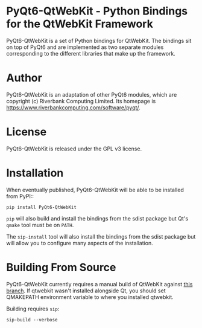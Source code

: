 # PyQt6-QtWebKit - Python Bindings for the QtWebKit Framework

PyQt6-QtWebKit is a set of Python bindings for QtWebKit.  The
bindings sit on top of PyQt6 and are implemented as two separate modules
corresponding to the different libraries that make up the framework.

# Author

PyQt6-QtWebKit is an adaptation of other PyQt6 modules, which are
copyright (c) Riverbank Computing Limited.  Its homepage is
https://www.riverbankcomputing.com/software/pyqt/.

# License

PyQt6-QtWebKit is released under the GPL v3 license.

# Installation

When eventually published, PyQt6-QtWebKit will be able to be installed from PyPI::

    pip install PyQt6-QtWebKit

``pip`` will also build and install the bindings from the sdist package but
Qt's ``qmake`` tool must be on ``PATH``.

The ``sip-install`` tool will also install the bindings from the sdist package
but will allow you to configure many aspects of the installation.

# Building From Source

PyQt6-QtWebKit currently requires a manual build of QtWebKit against 
[this branch](https://github.com/movableink/webkit/tree/qt6).
If qtwebkit wasn't installed alongside Qt, you should set QMAKEPATH environment
variable to where you installed qtwebkit.

Building requires `sip`:

```
sip-build --verbose
```
